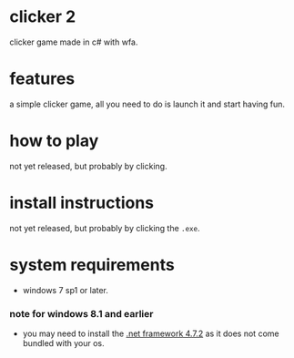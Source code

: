 # clicker 2
clicker game made in c# with wfa.

# features
a simple clicker game, all you need to do is launch it and start having fun.

# how to play
not yet released, but probably by clicking.

# install instructions
not yet released, but probably by clicking the `.exe`.

# system requirements
- windows 7 sp1 or later.
### note for windows 8.1 and earlier
- you may need to install the [.net framework 4.7.2](https://dotnet.microsoft.com/download/dotnet-framework/thank-you/net472-web-installer) as it does not come bundled with your os.
